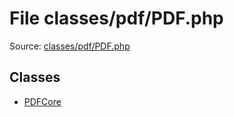 File classes/pdf/PDF.php
=========
Source: [classes/pdf/PDF.php](https://github.com/PrestaShop/PrestaShop/blob/1.6.1.1/classes/pdf/PDF.php)


Classes
-------

* [PDFCore](class.PDFCore)


